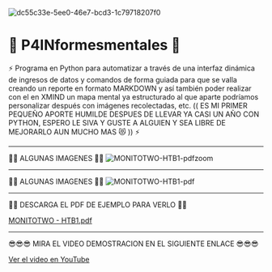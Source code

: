 ![dc55c33e-5ee0-46e7-bcd3-1c79718207f0](https://github.com/user-attachments/assets/16ffade2-2600-4c05-a94d-df71d4d51883)

# 🐍 P4INformesmentales 🐍
⚡ Programa en Python para automatizar a través de una interfaz dinámica de ingresos de datos y comandos de forma guiada para que se valla creando un reporte en formato MARKDOWN y así también poder realizar con el en XMIND un mapa mental ya estructurado al que aparte podríamos personalizar después con imágenes recolectadas, etc. (( ES MI PRIMER PEQUEÑO APORTE HUMILDE DESPUES DE LLEVAR YA CASI UN AÑO CON PYTHON, ESPERO LE SIVA Y GUSTE A ALGUIEN Y SEA LIBRE DE MEJORARLO AUN MUCHO MAS 😻  )) ⚡

-----------------------------------------------------------------------------------------------------------------------------
👀👀 ALGUNAS IMAGENES 👀👀
![MONITOTWO-HTB1-pdfzoom](https://github.com/MammaniNelsonD/P4INformesmentales/assets/114308492/36a5beac-abcc-40c4-abbe-22f059dad178)

-----------------------------------------------------------------------------------------------------------------------------
👀👀 ALGUNAS IMAGENES 👀👀
![MONITOTWO-HTB1-pdf](https://github.com/MammaniNelsonD/P4INformesmentales/assets/114308492/132bc10e-bda5-4b64-af4d-84b3a20d906e)

-----------------------------------------------------------------------------------------------------------------------------
🤩🤩 DESCARGA EL PDF DE EJEMPLO PARA VERLO 🤩🤩

[MONITOTWO - HTB1.pdf](https://github.com/MammaniNelsonD/P4INformesmentales/files/12733537/MONITOTWO.-.HTB1.pdf)

-----------------------------------------------------------------------------------------------------------------------------
😎😎😎 MIRA EL VIDEO DEMOSTRACION EN EL SIGUIENTE ENLACE 😎😎😎

[Ver el video en YouTube](https://www.youtube.com/watch?v=Hml2fCZ_qCM)
